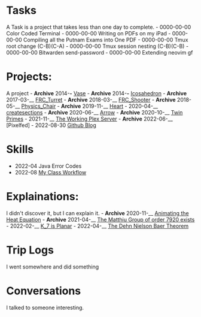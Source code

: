 
# Tasks
A Task is a project that takes less than one day to complete.
    - 0000-00-00 Color Coded Terminal
    - 0000-00-00 Writing on PDFs on my iPad
    - 0000-00-00 Compiling all the Putnam Exams into One PDF
    - 0000-00-00 Tmux root change (C-B)(C-A)
    - 0000-00-00 Tmux session nesting (C-B)(C-B)
    - 0000-00-00 Bitwarden send-password
    - 0000-00-00 Extending neovim gf

# Projects:
A project
    - __Archive__ 2014-__-__  [Vase](./Projects/Vase.md)
    - __Archive__ 2014-__-__  [Icosahedron](./Projects/Icosahedron.md)
    - __Archive__ 2017-03-__  [FRC_Turret](./Projects/FRC_Turret.md)
    - __Archive__ 2018-03-__  [FRC_Shooter](./Projects/FRC_Shooter.md)
    - __Archive__ 2018-05-__  [Physics_Chair](./Projects/Physics_Chair.md)
    - __Archive__ 2019-11-__  [Heart](./Projects/Heart.md)
    - 2020-04-__  [createsections](./Projects/createsections.md)
    - __Archive__ 2020-06-__  [Arrow](./Projects/Arrow.md)
    - __Archive__ 2020-10-__  [Twin Primes](./Projects/Twin_Primes.md)
    - 2021-11-__  [The Working Plex Server](./Projects/Plex_Server.md)
    - __Archive__ 2022-06-__  [Pixelfed]
    - 2022-08-30  [Github Blog](./Projects/Github_Blog.md)
# Skills
   - 2022-04     Java Error Codes
   - 2022-08     [My Class Workflow](./Skills/My_Class_Workflow.md)

# Explainations:
I didn't discover it, but I can explain it. 
    - __Archive__ 2020-11-__  [Animating the Heat Equation](./Explainations/Heat_Animation.md)
    - __Archive__ 2021-04-__  [The Matthiu Group of order 7920 exists](./Explainations/7920.md)
    - 2022-02-__  [K_7 is Planar](./Explainations/K7.md)
    - 2022-04-__  [The Dehn Nielson Baer Theorem](./Explainations/DNB.md)

# Trip Logs
I went somewhere and did something

# Conversations
I talked to someone interesting.

